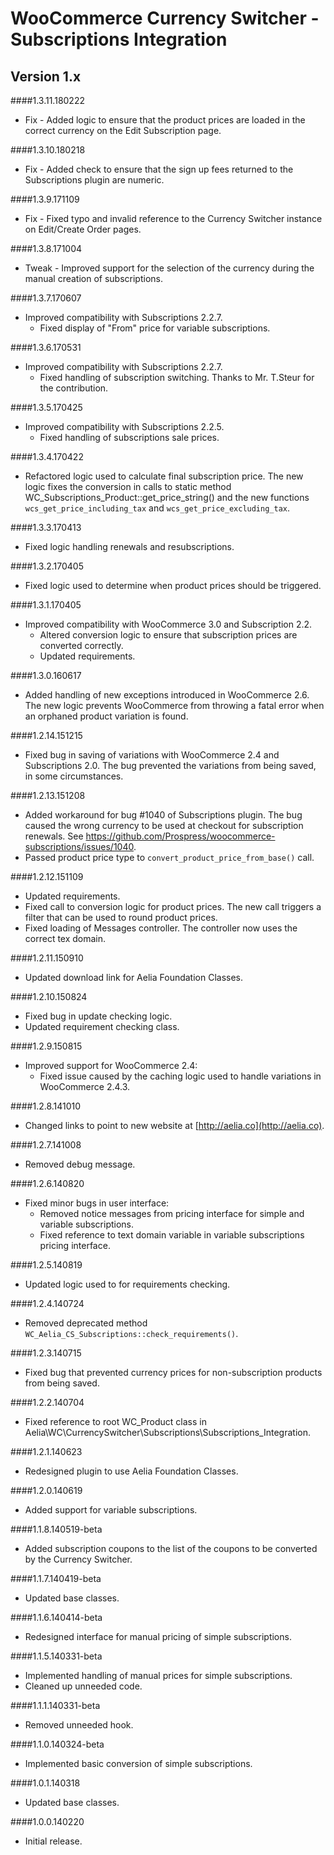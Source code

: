 # WooCommerce Currency Switcher - Subscriptions Integration

## Version 1.x
####1.3.11.180222
* Fix - Added logic to ensure that the product prices are loaded in the correct currency on the Edit Subscription page.

####1.3.10.180218
* Fix - Added check to ensure that the sign up fees returned to the Subscriptions plugin are numeric.

####1.3.9.171109
* Fix - Fixed typo and invalid reference to the Currency Switcher instance on Edit/Create Order pages.

####1.3.8.171004
* Tweak - Improved support for the selection of the currency during the manual creation of subscriptions.

####1.3.7.170607
* Improved compatibility with Subscriptions 2.2.7.
	* Fixed display of "From" price for variable subscriptions.

####1.3.6.170531
* Improved compatibility with Subscriptions 2.2.7.
	* Fixed handling of subscription switching. Thanks to Mr. T.Steur for the contribution.

####1.3.5.170425
* Improved compatibility with Subscriptions 2.2.5.
	* Fixed handling of subscriptions sale prices.

####1.3.4.170422
* Refactored logic used to calculate final subscription price. The new logic fixes the conversion in calls to static method WC_Subscriptions_Product::get_price_string() and the new functions `wcs_get_price_including_tax` and `wcs_get_price_excluding_tax`.

####1.3.3.170413
* Fixed logic handling renewals and resubscriptions.

####1.3.2.170405
* Fixed logic used to determine when product prices should be triggered.

####1.3.1.170405
* Improved compatibility with WooCommerce 3.0 and Subscription 2.2.
	* Altered conversion logic to ensure that subscription prices are converted correctly.
	* Updated requirements.

####1.3.0.160617
* Added handling of new exceptions introduced in WooCommerce 2.6. The new logic prevents WooCommerce from throwing a fatal error when an orphaned product variation is found.

####1.2.14.151215
* Fixed bug in saving of variations with WooCommerce 2.4 and Subscriptions 2.0. The bug prevented the variations from being saved, in some circumstances.

####1.2.13.151208
* Added workaround for bug #1040 of Subscriptions plugin. The bug caused the wrong currency to be used at checkout for subscription renewals. See  https://github.com/Prospress/woocommerce-subscriptions/issues/1040.
* Passed product price type to `convert_product_price_from_base()` call.

####1.2.12.151109
* Updated requirements.
* Fixed call to conversion logic for product prices. The new call triggers a filter that can be used to round product prices.
* Fixed loading of Messages controller. The controller now uses the correct tex domain.

####1.2.11.150910
* Updated download link for Aelia Foundation Classes.

####1.2.10.150824
* Fixed bug in update checking logic.
* Updated requirement checking class.

####1.2.9.150815
* Improved support for WooCommerce 2.4:
	* Fixed issue caused by the caching logic used to handle variations in WooCommerce 2.4.3.

####1.2.8.141010
* Changed links to point to new website at [http://aelia.co](http://aelia.co).

####1.2.7.141008
* Removed debug message.

####1.2.6.140820
* Fixed minor bugs in user interface:
	* Removed notice messages from pricing interface for simple and variable subscriptions.
	* Fixed reference to text domain variable in variable subscriptions pricing interface.

####1.2.5.140819
* Updated logic used to for requirements checking.

####1.2.4.140724
* Removed deprecated method `WC_Aelia_CS_Subscriptions::check_requirements()`.

####1.2.3.140715
* Fixed bug that prevented currency prices for non-subscription products from being saved.

####1.2.2.140704
* Fixed reference to root WC_Product class in Aelia\WC\CurrencySwitcher\Subscriptions\Subscriptions_Integration.

####1.2.1.140623
* Redesigned plugin to use Aelia Foundation Classes.

####1.2.0.140619
* Added support for variable subscriptions.

####1.1.8.140519-beta
* Added subscription coupons to the list of the coupons to be converted by the Currency Switcher.

####1.1.7.140419-beta
* Updated base classes.

####1.1.6.140414-beta
* Redesigned interface for manual pricing of simple subscriptions.

####1.1.5.140331-beta
* Implemented handling of manual prices for simple subscriptions.
* Cleaned up unneeded code.

####1.1.1.140331-beta
* Removed unneeded hook.

####1.1.0.140324-beta
* Implemented basic conversion of simple subscriptions.

####1.0.1.140318
* Updated base classes.

####1.0.0.140220
* Initial release.
